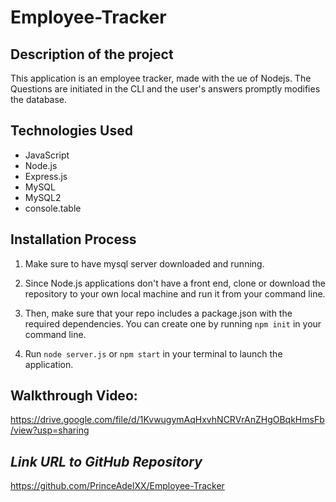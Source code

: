 # Employee-Tracker

## Description of the project
This application is an employee tracker, made with the ue of  Nodejs. The Questions are initiated in the CLI and the user's answers promptly modifies the database.

## Technologies Used
* JavaScript
* Node.js
* Express.js
* MySQL
* MySQL2
* console.table


## Installation Process 

1. Make sure to have mysql server downloaded and running.

2. Since Node.js applications don't have a front end, clone or download the repository to your own local machine and run it from your command line.

3. Then, make sure that your repo includes a package.json with the required dependencies. You can create one by running ```npm init``` in your command line.

4. Run ```node server.js``` or ```npm start``` in your terminal to launch the application.

## Walkthrough Video:

https://drive.google.com/file/d/1KvwugymAqHxvhNCRVrAnZHgOBqkHmsFb/view?usp=sharing

## **_Link URL to GitHub Repository_**

https://github.com/PrinceAdelXX/Employee-Tracker

